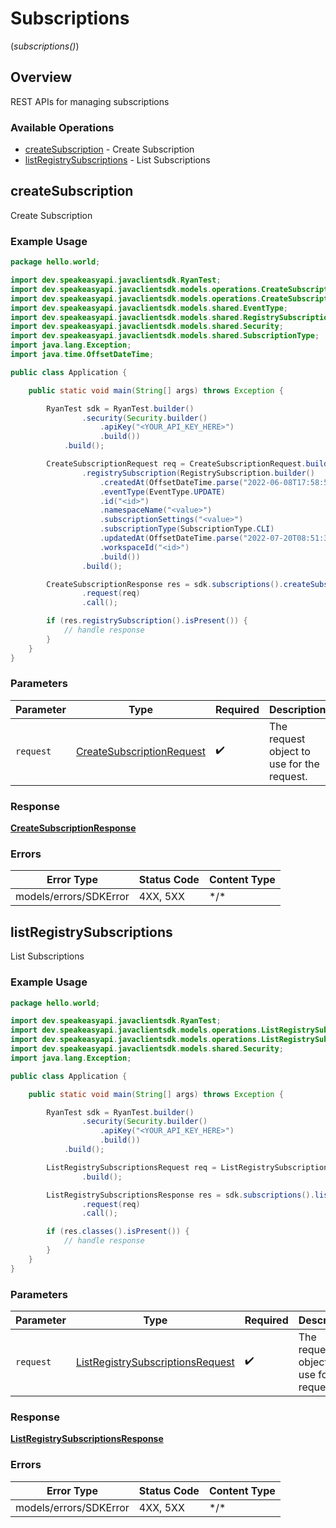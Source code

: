 # Subscriptions
(*subscriptions()*)

## Overview

REST APIs for managing subscriptions

### Available Operations

* [createSubscription](#createsubscription) - Create Subscription
* [listRegistrySubscriptions](#listregistrysubscriptions) - List Subscriptions

## createSubscription

Create Subscription

### Example Usage

```java
package hello.world;

import dev.speakeasyapi.javaclientsdk.RyanTest;
import dev.speakeasyapi.javaclientsdk.models.operations.CreateSubscriptionRequest;
import dev.speakeasyapi.javaclientsdk.models.operations.CreateSubscriptionResponse;
import dev.speakeasyapi.javaclientsdk.models.shared.EventType;
import dev.speakeasyapi.javaclientsdk.models.shared.RegistrySubscription;
import dev.speakeasyapi.javaclientsdk.models.shared.Security;
import dev.speakeasyapi.javaclientsdk.models.shared.SubscriptionType;
import java.lang.Exception;
import java.time.OffsetDateTime;

public class Application {

    public static void main(String[] args) throws Exception {

        RyanTest sdk = RyanTest.builder()
                .security(Security.builder()
                    .apiKey("<YOUR_API_KEY_HERE>")
                    .build())
            .build();

        CreateSubscriptionRequest req = CreateSubscriptionRequest.builder()
                .registrySubscription(RegistrySubscription.builder()
                    .createdAt(OffsetDateTime.parse("2022-06-08T17:58:57.702Z"))
                    .eventType(EventType.UPDATE)
                    .id("<id>")
                    .namespaceName("<value>")
                    .subscriptionSettings("<value>")
                    .subscriptionType(SubscriptionType.CLI)
                    .updatedAt(OffsetDateTime.parse("2022-07-20T08:51:35.776Z"))
                    .workspaceId("<id>")
                    .build())
                .build();

        CreateSubscriptionResponse res = sdk.subscriptions().createSubscription()
                .request(req)
                .call();

        if (res.registrySubscription().isPresent()) {
            // handle response
        }
    }
}
```

### Parameters

| Parameter                                                                         | Type                                                                              | Required                                                                          | Description                                                                       |
| --------------------------------------------------------------------------------- | --------------------------------------------------------------------------------- | --------------------------------------------------------------------------------- | --------------------------------------------------------------------------------- |
| `request`                                                                         | [CreateSubscriptionRequest](../../models/operations/CreateSubscriptionRequest.md) | :heavy_check_mark:                                                                | The request object to use for the request.                                        |

### Response

**[CreateSubscriptionResponse](../../models/operations/CreateSubscriptionResponse.md)**

### Errors

| Error Type             | Status Code            | Content Type           |
| ---------------------- | ---------------------- | ---------------------- |
| models/errors/SDKError | 4XX, 5XX               | \*/\*                  |

## listRegistrySubscriptions

List Subscriptions

### Example Usage

```java
package hello.world;

import dev.speakeasyapi.javaclientsdk.RyanTest;
import dev.speakeasyapi.javaclientsdk.models.operations.ListRegistrySubscriptionsRequest;
import dev.speakeasyapi.javaclientsdk.models.operations.ListRegistrySubscriptionsResponse;
import dev.speakeasyapi.javaclientsdk.models.shared.Security;
import java.lang.Exception;

public class Application {

    public static void main(String[] args) throws Exception {

        RyanTest sdk = RyanTest.builder()
                .security(Security.builder()
                    .apiKey("<YOUR_API_KEY_HERE>")
                    .build())
            .build();

        ListRegistrySubscriptionsRequest req = ListRegistrySubscriptionsRequest.builder()
                .build();

        ListRegistrySubscriptionsResponse res = sdk.subscriptions().listRegistrySubscriptions()
                .request(req)
                .call();

        if (res.classes().isPresent()) {
            // handle response
        }
    }
}
```

### Parameters

| Parameter                                                                                       | Type                                                                                            | Required                                                                                        | Description                                                                                     |
| ----------------------------------------------------------------------------------------------- | ----------------------------------------------------------------------------------------------- | ----------------------------------------------------------------------------------------------- | ----------------------------------------------------------------------------------------------- |
| `request`                                                                                       | [ListRegistrySubscriptionsRequest](../../models/operations/ListRegistrySubscriptionsRequest.md) | :heavy_check_mark:                                                                              | The request object to use for the request.                                                      |

### Response

**[ListRegistrySubscriptionsResponse](../../models/operations/ListRegistrySubscriptionsResponse.md)**

### Errors

| Error Type             | Status Code            | Content Type           |
| ---------------------- | ---------------------- | ---------------------- |
| models/errors/SDKError | 4XX, 5XX               | \*/\*                  |